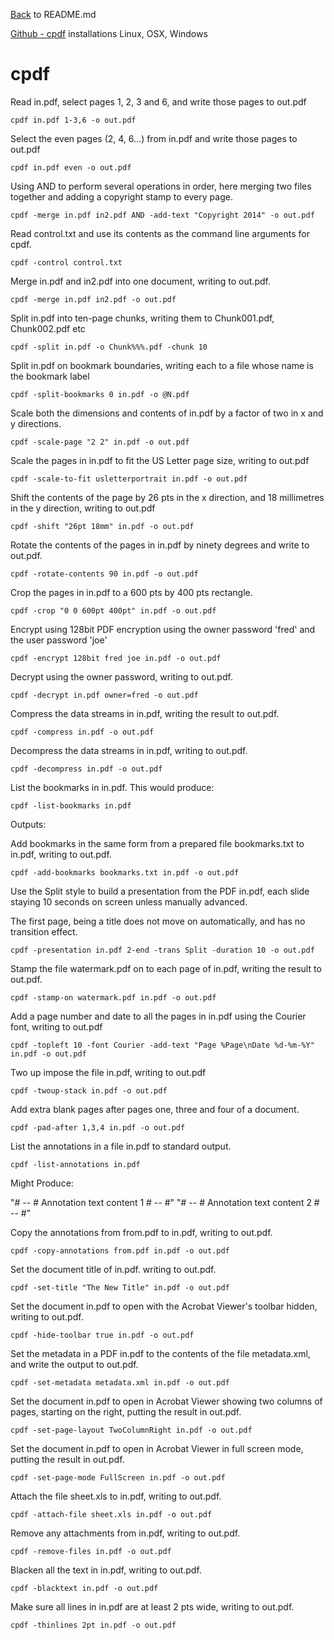 [Back](README.md) to README.md

[Github - cpdf](https://github.com/coherentgraphics/cpdf-binaries) installations Linux, OSX, Windows

# cpdf

Read in.pdf, select pages 1, 2, 3 and 6, and write those pages to out.pdf
```
cpdf in.pdf 1-3,6 -o out.pdf
```

Select the even pages (2, 4, 6...) from in.pdf and write those pages to out.pdf
```
cpdf in.pdf even -o out.pdf
```

Using AND to perform several operations in order, here merging two files together and adding a copyright stamp to every page.
```
cpdf -merge in.pdf in2.pdf AND -add-text "Copyright 2014" -o out.pdf
```

Read control.txt and use its contents as the command line arguments for cpdf.
```
cpdf -control control.txt
```

Merge in.pdf and in2.pdf into one document, writing to out.pdf.
```
cpdf -merge in.pdf in2.pdf -o out.pdf
```

Split in.pdf into ten-page chunks, writing them to Chunk001.pdf, Chunk002.pdf etc
```
cpdf -split in.pdf -o Chunk%%%.pdf -chunk 10
```

Split in.pdf on bookmark boundaries, writing each to a file whose name is the bookmark label
```
cpdf -split-bookmarks 0 in.pdf -o @N.pdf
```

Scale both the dimensions and contents of in.pdf by a factor of two in x and y directions.
```
cpdf -scale-page "2 2" in.pdf -o out.pdf
```

Scale the pages in in.pdf to fit the US Letter page size, writing to out.pdf
```
cpdf -scale-to-fit usletterportrait in.pdf -o out.pdf
```

Shift the contents of the page by 26 pts in the x direction, and 18 millimetres in the y direction, writing to out.pdf
```
cpdf -shift "26pt 18mm" in.pdf -o out.pdf
```

Rotate the contents of the pages in in.pdf by ninety degrees and write to out.pdf.
```
cpdf -rotate-contents 90 in.pdf -o out.pdf
```

Crop the pages in in.pdf to a 600 pts by 400 pts rectangle.
```
cpdf -crop "0 0 600pt 400pt" in.pdf -o out.pdf
```

Encrypt using 128bit PDF encryption using the owner password 'fred' and the user password 'joe'
```
cpdf -encrypt 128bit fred joe in.pdf -o out.pdf
```

Decrypt using the owner password, writing to out.pdf.
```
cpdf -decrypt in.pdf owner=fred -o out.pdf
```

Compress the data streams in in.pdf, writing the result to out.pdf.
```
cpdf -compress in.pdf -o out.pdf
```

Decompress the data streams in in.pdf, writing to out.pdf.
```
cpdf -decompress in.pdf -o out.pdf
```

List the bookmarks in in.pdf. This would produce:
```
cpdf -list-bookmarks in.pdf
```

Outputs:

Add bookmarks in the same form from a prepared file bookmarks.txt to in.pdf, writing to out.pdf.
```
cpdf -add-bookmarks bookmarks.txt in.pdf -o out.pdf
```

Use the Split style to build a presentation from the PDF in.pdf, each slide staying 10 seconds on screen unless manually advanced.

The first page, being a title does not move on automatically, and has no transition effect.
```
cpdf -presentation in.pdf 2-end -trans Split -duration 10 -o out.pdf
```

Stamp the file watermark.pdf on to each page of in.pdf, writing the result to out.pdf.
```
cpdf -stamp-on watermark.pdf in.pdf -o out.pdf
```

Add a page number and date to all the pages in in.pdf using the Courier font, writing to out.pdf
```
cpdf -topleft 10 -font Courier -add-text "Page %Page\nDate %d-%m-%Y" in.pdf -o out.pdf
```

Two up impose the file in.pdf, writing to out.pdf
```
cpdf -twoup-stack in.pdf -o out.pdf
```

Add extra blank pages after pages one, three and four of a document.
```
cpdf -pad-after 1,3,4 in.pdf -o out.pdf
```

List the annotations in a file in.pdf to standard output.
```
cpdf -list-annotations in.pdf
```

Might Produce:

"# -- # Annotation text content 1 # -- #"
"# -- # Annotation text content 2 # -- #"
 
Copy the annotations from from.pdf to in.pdf, writing to out.pdf.
```
cpdf -copy-annotations from.pdf in.pdf -o out.pdf
```

Set the document title of in.pdf. writing to out.pdf.
```
cpdf -set-title "The New Title" in.pdf -o out.pdf
```

Set the document in.pdf to open with the Acrobat Viewer's toolbar hidden, writing to out.pdf.
```
cpdf -hide-toolbar true in.pdf -o out.pdf
```

Set the metadata in a PDF in.pdf to the contents of the file metadata.xml, and write the output to out.pdf.
```
cpdf -set-metadata metadata.xml in.pdf -o out.pdf
```

Set the document in.pdf to open in Acrobat Viewer showing two columns of pages, starting on the right, putting the result in
out.pdf.
```
cpdf -set-page-layout TwoColumnRight in.pdf -o out.pdf
```

Set the document in.pdf to open in Acrobat Viewer in full screen mode, putting the result in out.pdf.
```
cpdf -set-page-mode FullScreen in.pdf -o out.pdf
```

Attach the file sheet.xls to in.pdf, writing to out.pdf.
```
cpdf -attach-file sheet.xls in.pdf -o out.pdf
```

Remove any attachments from in.pdf, writing to out.pdf.
```
cpdf -remove-files in.pdf -o out.pdf
```

Blacken all the text in in.pdf, writing to out.pdf.
```
cpdf -blacktext in.pdf -o out.pdf
```

Make sure all lines in in.pdf are at least 2 pts wide, writing to out.pdf.
```
cpdf -thinlines 2pt in.pdf -o out.pdf
```
